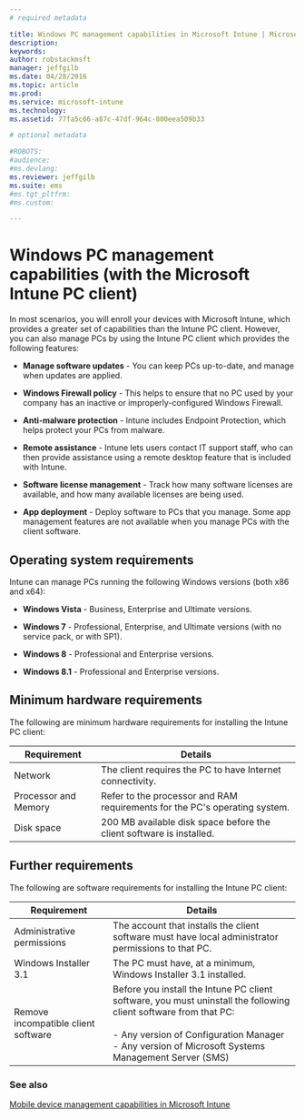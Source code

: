 ```yaml
---
# required metadata

title: Windows PC management capabilities in Microsoft Intune | Microsoft Intune
description:
keywords:
author: robstackmsft
manager: jeffgilb
ms.date: 04/28/2016
ms.topic: article
ms.prod:
ms.service: microsoft-intune
ms.technology:
ms.assetid: 77fa5c66-a87c-47df-964c-800eea509b33

# optional metadata

#ROBOTS:
#audience:
#ms.devlang:
ms.reviewer: jeffgilb
ms.suite: ems
#ms.tgt_pltfrm:
#ms.custom:

---
```


# Windows PC management capabilities (with the Microsoft Intune PC client)
In most scenarios, you will enroll your devices with Microsoft Intune, which provides a greater set of capabilities than the Intune PC client. However, you can also manage PCs by using the Intune PC client which provides the following features:

-   **Manage software updates** - You can keep PCs up-to-date, and manage when updates are applied.

-   **Windows Firewall policy** - This helps to ensure that no PC used by your company has an inactive or improperly-configured Windows Firewall.

-   **Anti-malware protection** - Intune includes Endpoint Protection, which helps protect your PCs from malware.

-   **Remote assistance** - Intune lets users contact IT support staff, who can then provide assistance using a remote desktop feature that is included with Intune.

-   **Software license management** - Track how many software licenses are available, and how many available licenses are being used.
-   **App deployment** - Deploy software to PCs that you manage. Some app management features are not available when you manage PCs with the client software.


## Operating system requirements
Intune can manage PCs running the following Windows versions (both x86 and x64):


-   **Windows Vista** - Business, Enterprise and Ultimate versions.

-   **Windows 7** - Professional, Enterprise, and Ultimate versions (with no service pack, or with SP1).

-   **Windows 8** - Professional and Enterprise versions.

-   **Windows 8.1** - Professional and Enterprise versions.


## Minimum hardware requirements
The following are minimum hardware requirements for installing the Intune PC client:

|Requirement|Details|
|---------------|--------------------|
|Network|The client requires the PC to have Internet connectivity.|
|Processor and Memory|Refer to the processor and RAM requirements for the PC's operating system.|
|Disk space|200 MB available disk space before the client software is installed.|

## Further requirements
The following are software requirements for installing the Intune PC client:

|Requirement|Details|
|---------------|--------------------|
|Administrative permissions|The account that installs the client software must have local administrator permissions to that PC.|
|Windows Installer 3.1|The PC must have, at a minimum, Windows Installer 3.1 installed.|
|Remove incompatible client software|Before you install the Intune PC client software, you must uninstall the following client software from that PC:<br /><br />-   Any version of Configuration Manager<br />-   Any version of Microsoft Systems Management Server (SMS)|

### See also
[Mobile device management capabilities in Microsoft Intune](./mobile-device-management-capabilities-in-microsoft-intune.md)
